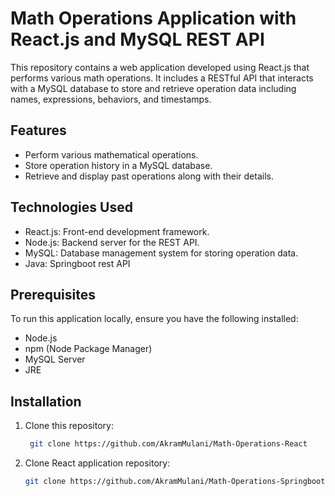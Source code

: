 # Math Operations Application with React.js and MySQL REST API

This repository contains a web application developed using React.js that performs various math operations. It includes a RESTful API that interacts with a MySQL database to store and retrieve operation data including names, expressions, behaviors, and timestamps.

## Features

- Perform various mathematical operations.
- Store operation history in a MySQL database.
- Retrieve and display past operations along with their details.

## Technologies Used

- React.js: Front-end development framework.
- Node.js: Backend server for the REST API.
- MySQL: Database management system for storing operation data.
- Java: Springboot rest API

## Prerequisites

To run this application locally, ensure you have the following installed:

- Node.js
- npm (Node Package Manager)
- MySQL Server
- JRE

## Installation

1. Clone this repository:

   ```bash
    git clone https://github.com/AkramMulani/Math-Operations-React

2. Clone React application repository:

    ```bash
   git clone https://github.com/AkramMulani/Math-Operations-Springboot
